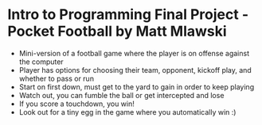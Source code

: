 # Intro to Programming Final Project - Pocket Football by Matt Mlawski

* Mini-version of a football game where the player is on offense against the computer
* Player has options for choosing their team, opponent, kickoff play, and whether to pass or run
* Start on first down, must get to the yard to gain in order to keep playing
* Watch out, you can fumble the ball or get intercepted and lose
* If you score a touchdown, you win!
* Look out for a tiny egg in the game where you automatically win :)
